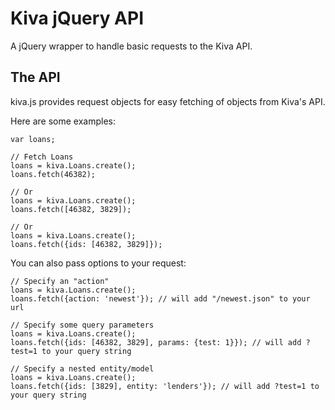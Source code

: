 # Kiva jQuery API

A jQuery wrapper to handle basic requests to the Kiva API.

## The API

kiva.js provides request objects for easy fetching of objects from Kiva's API.

Here are some examples:

```
var loans;

// Fetch Loans
loans = kiva.Loans.create();
loans.fetch(46382);

// Or
loans = kiva.Loans.create();
loans.fetch([46382, 3829]);

// Or
loans = kiva.Loans.create();
loans.fetch({ids: [46382, 3829]});
```

You can also pass options to your request:
```
// Specify an "action"
loans = kiva.Loans.create();
loans.fetch({action: 'newest'}); // will add "/newest.json" to your url

// Specify some query parameters
loans = kiva.Loans.create();
loans.fetch({ids: [46382, 3829], params: {test: 1}}); // will add ?test=1 to your query string

// Specify a nested entity/model
loans = kiva.Loans.create();
loans.fetch({ids: [3829], entity: 'lenders'}); // will add ?test=1 to your query string


